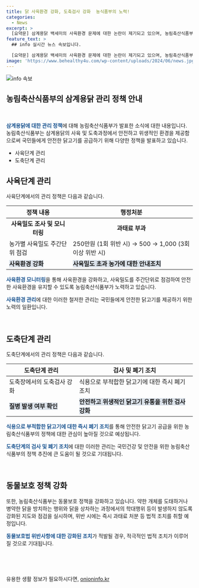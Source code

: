 ```yaml
---
title: 닭 사육환경 강화, 도축검사 강화  농식품부의 노력!
categories:
  - News
excerpt: >
  [요약문] 삼계용닭 백세미의 사육환경 문제에 대한 논란이 제기되고 있으며, 농림축산식품부는 닭 사육환경 관리와 동물복지를 강화하기 위해 적극 노력하고 있다. 사육밀도 준수여부를 합동조사하고, 도축검사를 강화하여 안전하고 위생적인 닭고기 공급에 힘쓸 계획이며, 농장 내 학대행위나 출하 시 동물 보호법 위반사항에 대해서는 법적 조치를 강조하고 있다.
feature_text: >
  ## info 실시간 뉴스 속보입니다.

  [요약문] 삼계용닭 백세미의 사육환경 문제에 대한 논란이 제기되고 있으며, 농림축산식품부는 닭 사육환경 관리와 동물복지를 강화하기 위해 적극 노력하고 있다. 사육밀도 준수여부를 합동조사하고, 도축검사를 강화하여 안전하고 위생적인 닭고기 공급에 힘쓸 계획이며, 농장 내 학대행위나 출하 시 동물 보호법 위반사항에 대해서는 법적 조치를 강조하고 있다.
image: 'https://www.behealthy4u.com/wp-content/uploads/2024/06/news.jpg'
---
```


<p><img src="https://www.behealthy4u.com/wp-content/uploads/2024/06/news.jpg" alt="info 속보" /></p>

<h2 data-ke-size="size26">농림축산식품부의 삼계용닭 관리 정책 안내</h2>

<p data-ke-size="size16">&nbsp;</p>

<p><b><span style="color: #1a5490;">삼계용닭에 대한 관리 정책</span></b>에 대해 농림축산식품부가 발표한 소식에 대한 내용입니다. 농림축산식품부는 삼계용닭의 사육 및 도축과정에서 안전하고 위생적인 환경을 제공함으로써 국민들에게 안전한 닭고기를 공급하기 위해 다양한 정책을 발표하고 있습니다.</p>

<ul>
<li>사육단계 관리</li>
<li>도축단계 관리</li>
</ul>

<h2 data-ke-size="size26">사육단계 관리</h2>

<p>사육단계에서의 관리 정책은 다음과 같습니다.</p>

<table>
    <thead>
        <tr>
            <th style="text-align: center; height: 17px;"><b>정책 내용</b></th>
            <th style="text-align: center; height: 17px;"><b>행정처분</b></th>
        </tr>
    </thead>
    <tbody>
        <tr>
            <td style="text-align: center; height: 17px;"><b>사육밀도 조사 및 모니터링</b></td>
            <td style="text-align: center; height: 17px;"><b>과태료 부과</b></td>
        </tr>
        <tr>
            <td>농가별 사육밀도 주간단위 점검</td>
            <td>250만원 (1회 위반 시) → 500 → 1,000 (3회 이상 위반 시)</td>
        </tr>
        <tr>
            <td><b><span style="background-color: #21538527;">사육환경 강화</span></b></td>
            <td><b><span style="background-color: #21538527;">사육밀도 초과 농가에 대한 안내조치</span></b></td>
        </tr>
    </tbody>
</table>

<p><b><span style="color: #1a5490;">사육환경 모니터링</span></b>을 통해 사육환경을 강화하고, 사육밀도를 주간단위로 점검하여 안전한 사육환경을 유지할 수 있도록 농림축산식품부가 노력하고 있습니다.</p>

<p><b><span style="color: #1a5490;">사육환경 관리</span></b>에 대한 이러한 철저한 관리는 국민들에게 안전한 닭고기를 제공하기 위한 노력의 일환입니다.</p>

<p data-ke-size="size16">&nbsp;</p>

<h2 data-ke-size="size26">도축단계 관리</h2>

<p>도축단계에서의 관리 정책은 다음과 같습니다.</p>

<table>
    <thead>
        <tr>
            <th style="text-align: center; height: 17px;"><b>도축단계 관리</b></th>
            <th style="text-align: center; height: 17px;"><b>검사 및 폐기 조치</b></th>
        </tr>
    </thead>
    <tbody>
        <tr>
            <td>도축장에서의 도축검사 강화</td>
            <td>식용으로 부적합한 닭고기에 대한 즉시 폐기 조치</td>
        </tr>
        <tr>
            <td><b><span style="background-color: #21538527;">질병 발생 여부 확인</span></b></td>
            <td><b><span style="background-color: #21538527;">안전하고 위생적인 닭고기 유통을 위한 검사 강화</span></b></td>
        </tr>       
    </tbody>
</table>

<p><b><span style="color: #1a5490;">식용으로 부적합한 닭고기에 대한 즉시 폐기 조치</span></b>를 통해 안전한 닭고기 공급을 위한 농림축산식품부의 정책에 대한 관심이 높아질 것으로 예상됩니다.</p>

<p><b><span style="color: #1a5490;">도축단계의 검사 및 폐기 조치</span></b>에 대한 이러한 관리는 국민건강 및 안전을 위한 농림축산식품부의 정책 추진에 큰 도움이 될 것으로 기대됩니다.</p>

<p data-ke-size="size16">&nbsp;</p>

<h2 data-ke-size="size26">동물보호 정책 강화</h2>

<p>또한, 농림축산식품부는 동물보호 정책을 강화하고 있습니다. 약한 개체를 도태하거나 병약한 닭을 방치하는 행위와 닭을 상차하는 과정에서의 학대행위 등이 발생하지 않도록 강화된 지도와 점검을 실시하며, 위반 시에는 즉시 과태료 처분 등 법적 조치를 취할 예정입니다.</p>

<p><b><span style="color: #1a5490;">동물보호법 위반사항에 대한 강화된 조치</span></b>가 적발될 경우, 적극적인 법적 조치가 이루어질 것으로 기대됩니다.</p>

<p data-ke-size="size16">&nbsp;</p>

<p data-ke-size="size16">&nbsp;</p>
유용한 생활 정보가 필요하시다면, <a href="https://onioninfo.kr" rel="dofollow">onioninfo.kr</a>


